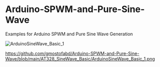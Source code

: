 # Arduino-SPWM-and-Pure-Sine-Wave
Examples for Arduino SPWM and Pure Sine Wave Generation

![ArduinoSineWave_Basic_1](https://user-images.githubusercontent.com/78910261/229150976-615be20b-bce9-49cc-b84d-f4405115595d.png)



https://github.com/gmostofabd/Arduino-SPWM-and-Pure-Sine-Wave/blob/main/AT328_SineWave_Basic/ArduinoSineWave_Basic_1.png

